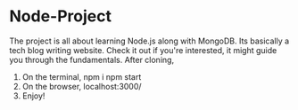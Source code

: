# Node-Project
The project is all about learning Node.js along with MongoDB. Its basically a tech blog writing website. Check it out if you're interested,
it might guide you through the fundamentals. After cloning,

1. On the terminal, 
  npm i
  npm start
2. On the browser, localhost:3000/
3. Enjoy!
